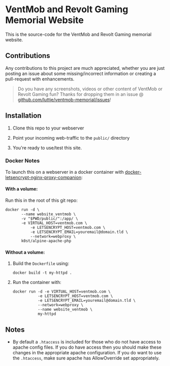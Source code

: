 # VentMob and Revolt Gaming Memorial Website

This is the source-code for the VentMob and Revolt Gaming memorial website.


## Contributions

Any contributions to this project are much appreciated, whether you are just posting an issue about some missing/incorrect information or creating a pull-request with enhancements.


> Do you have any screenshots, videos or other content of VentMob or Revolt Gaming fun? Thanks for dropping them in an issue @ [github.com/luttje/ventmob-memorial/issues](https://github.com/luttje/ventmob-memorial/issues)!


## Installation

1.  Clone this repo to your webserver

2.  Point your incoming web-traffic to the `public/` directory

3.  You're ready to use/test this site.


### Docker Notes

To launch this on a webserver in a docker container with [docker-letsencrypt-nginx-proxy-companion](https://github.com/evertramos/docker-compose-letsencrypt-nginx-proxy-companion):

#### With a volume:
Run this in the root of this git repo:
```
docker run -d \
	   --name website_ventmob \
	   -v "$PWD/public/":/app/ \
	   -e VIRTUAL_HOST=ventmob.com \
           -e LETSENCRYPT_HOST=ventmob.com \
           -e LETSENCRYPT_EMAIL=youremail@domain.tld \
           --network=webproxy \	
	   k0st/alpine-apache-php
```

#### Without a volume:
1. Build the `Dockerfile` using:

   ```
   docker build -t my-httpd .
   ```

2. Run the container with:
   ```
   docker run -d -e VIRTUAL_HOST=ventmob.com \
              -e LETSENCRYPT_HOST=ventmob.com \
              -e LETSENCRYPT_EMAIL=youremail@domain.tld \
              --network=webproxy \
              --name website_ventmob \
              my-httpd
   ```


## Notes

* By default a `.htaccess` is included for those who do not have access to apache config files. If you do have access then you should make these changes in the appropriate apache configuration. If you do want to use the `.htaccess`, make sure apache has AllowOverride set appropriately.
